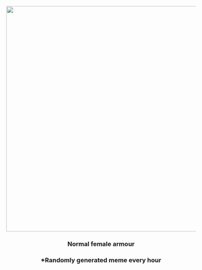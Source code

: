 <p align="center">
        <img src="https://i.redd.it/eoq0jd1o36z91.jpg" width="600" height="600">
        </p>
        <h3 align="center">Normal female armour</h3>
        <h3 align="center">*Randomly generated meme every hour</h3>
    